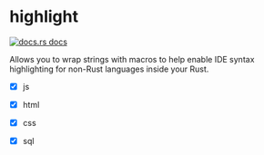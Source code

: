 # highlight

<a href="https://docs.rs/syntax"><img src="https://img.shields.io/badge/docs-latest-blue.svg?style=flat-square" alt="docs.rs docs" /></a>

Allows you to wrap strings with macros to help enable IDE syntax highlighting for non-Rust languages inside your Rust.

- [x] js
- [x] html
- [x] css
- [x] sql

